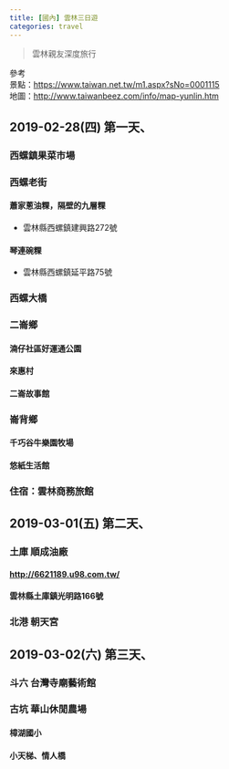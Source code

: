 ```yaml
---
title: [國內] 雲林三日遊
categories: travel
---
```

> 雲林親友深度旅行

參考  
景點：https://www.taiwan.net.tw/m1.aspx?sNo=0001115  
地圖：http://www.taiwanbeez.com/info/map-yunlin.htm


## 2019-02-28(四) 第一天、 
### 西螺鎮果菜市場 
### 西螺老街
#### 蕭家蔥油粿，隔壁的九層粿
* 雲林縣西螺鎮建興路272號
#### 琴連碗粿
* 雲林縣西螺鎮延平路75號
### 西螺大橋 
### 二崙鄉
#### 湳仔社區好運通公園
#### 來惠村
#### 二崙故事館
### 崙背鄉
#### 千巧谷牛樂園牧場
#### 悠紙生活館
### 住宿：雲林商務旅館


## 2019-03-01(五) 第二天、
### 土庫 順成油廠 
#### http://6621189.u98.com.tw/ 
#### 雲林縣土庫鎮光明路166號
### 北港 朝天宮

## 2019-03-02(六) 第三天、
### 斗六 台灣寺廟藝術館
### 古坑 華山休閒農場
#### 樟湖國小
#### 小天梯、情人橋